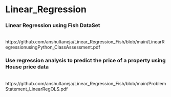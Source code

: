 # Linear_Regression
<h3>Linear Regression using Fish DataSet</h3> 
<br>
https://github.com/anshultaneja/Linear_Regression_Fish/blob/main/LinearRegressionusingPython_ClassAssessment.pdf
<br>
<h3>Use regression analysis to predict the price of a property using House price data</h3>
<br>
https://github.com/anshultaneja/Linear_Regression_Fish/blob/main/ProblemStatement_LinearRegOLS.pdf
<br>
